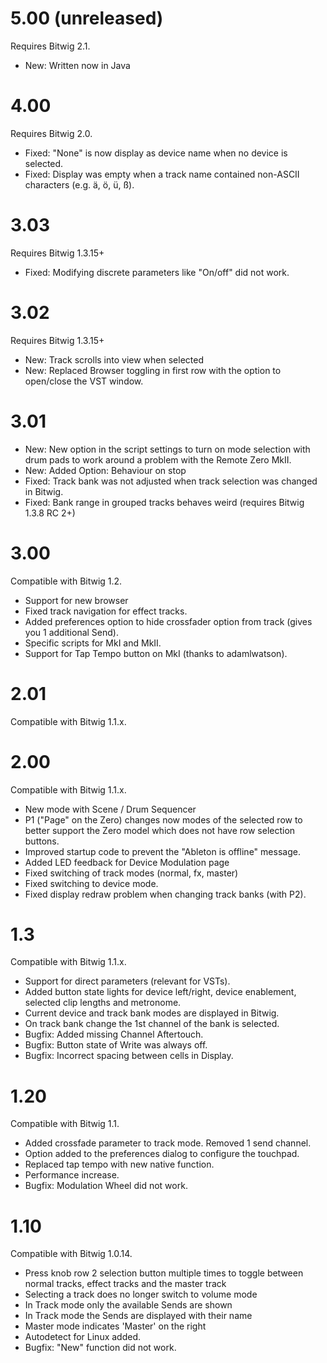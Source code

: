 # 5.00 (unreleased)
Requires Bitwig 2.1.
* New: Written now in Java

# 4.00
Requires Bitwig 2.0.
* Fixed: "None" is now display as device name when no device is selected.
* Fixed: Display was empty when a track name contained non-ASCII characters (e.g. ä, ö, ü, ß).

# 3.03
Requires Bitwig 1.3.15+
* Fixed: Modifying discrete parameters like "On/off" did not work.

# 3.02
Requires Bitwig 1.3.15+
* New: Track scrolls into view when selected
* New: Replaced Browser toggling in first row with the option to open/close the VST window.

# 3.01
* New: New option in the script settings to turn on mode selection with drum pads to work around a problem with the Remote Zero MkII.
* New: Added Option: Behaviour on stop
* Fixed: Track bank was not adjusted when track selection was changed in Bitwig.
* Fixed: Bank range in grouped tracks behaves weird (requires Bitwig 1.3.8 RC 2+)

# 3.00
Compatible with Bitwig 1.2.
* Support for new browser
* Fixed track navigation for effect tracks.
* Added preferences option to hide crossfader option from track (gives you 1 additional Send).
* Specific scripts for MkI and MkII.
* Support for Tap Tempo button on MkI (thanks to adamlwatson).

# 2.01
Compatible with Bitwig 1.1.x.

# 2.00
Compatible with Bitwig 1.1.x.
* New mode with Scene / Drum Sequencer
* P1 ("Page" on the Zero) changes now modes of the selected row to better support the Zero model which does not have row selection buttons.
* Improved startup code to prevent the "Ableton is offline" message.
* Added LED feedback for Device Modulation page
* Fixed switching of track modes (normal, fx, master)
* Fixed switching to device mode.
* Fixed display redraw problem when changing track banks (with P2).

# 1.3
Compatible with Bitwig 1.1.x.
* Support for direct parameters (relevant for VSTs).
* Added button state lights for device left/right, device enablement, selected clip lengths and metronome.
* Current device and track bank modes are displayed in Bitwig.
* On track bank change the 1st channel of the bank is selected.
* Bugfix: Added missing Channel Aftertouch.
* Bugfix: Button state of Write was always off.
* Bugfix: Incorrect spacing between cells in Display.

# 1.20
Compatible with Bitwig 1.1.
* Added crossfade parameter to track mode. Removed 1 send channel.
* Option added to the preferences dialog to configure the touchpad.
* Replaced tap tempo with new native function.
* Performance increase.
* Bugfix: Modulation Wheel did not work.

# 1.10
Compatible with Bitwig 1.0.14.
- Press knob row 2 selection button multiple times to toggle between normal tracks, effect tracks and the master track
- Selecting a track does no longer switch to volume mode
- In Track mode only the available Sends are shown
- In Track mode the Sends are displayed with their name
- Master mode indicates 'Master' on the right
- Autodetect for Linux added.
- Bugfix: "New" function did not work.